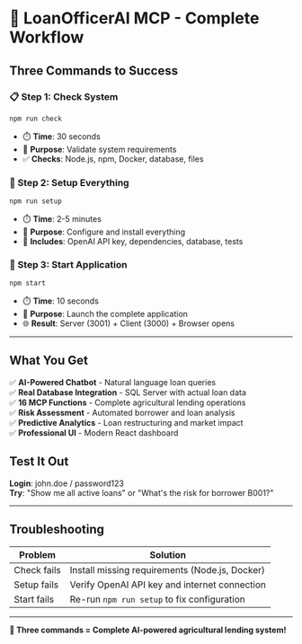 # 🎯 LoanOfficerAI MCP - Complete Workflow

## Three Commands to Success

### 📋 Step 1: Check System

```bash
npm run check
```

- ⏱️ **Time**: 30 seconds
- 🎯 **Purpose**: Validate system requirements
- ✅ **Checks**: Node.js, npm, Docker, database, files

### 🔧 Step 2: Setup Everything

```bash
npm run setup
```

- ⏱️ **Time**: 2-5 minutes
- 🎯 **Purpose**: Configure and install everything
- 🔑 **Includes**: OpenAI API key, dependencies, database, tests

### 🚀 Step 3: Start Application

```bash
npm start
```

- ⏱️ **Time**: 10 seconds
- 🎯 **Purpose**: Launch the complete application
- 🌐 **Result**: Server (3001) + Client (3000) + Browser opens

---

## What You Get

✅ **AI-Powered Chatbot** - Natural language loan queries  
✅ **Real Database Integration** - SQL Server with actual loan data  
✅ **16 MCP Functions** - Complete agricultural lending operations  
✅ **Risk Assessment** - Automated borrower and loan analysis  
✅ **Predictive Analytics** - Loan restructuring and market impact  
✅ **Professional UI** - Modern React dashboard

## Test It Out

**Login**: john.doe / password123  
**Try**: "Show me all active loans" or "What's the risk for borrower B001?"

---

## Troubleshooting

| Problem     | Solution                                       |
| ----------- | ---------------------------------------------- |
| Check fails | Install missing requirements (Node.js, Docker) |
| Setup fails | Verify OpenAI API key and internet connection  |
| Start fails | Re-run `npm run setup` to fix configuration    |

---

**🎯 Three commands = Complete AI-powered agricultural lending system!**
